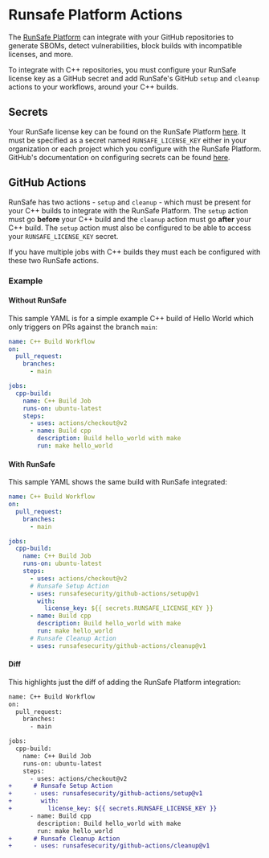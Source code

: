 # Runsafe Platform Actions

The [RunSafe Platform](https://app.runsafesecurity.com/) can integrate with your GitHub repositories to generate SBOMs, detect vulnerabilities, block builds with incompatible licenses, and more.

To integrate with C++ repositories, you must configure your RunSafe license key as a GitHub secret and add RunSafe's GitHub `setup` and `cleanup` actions to your workflows, around your C++ builds.

## Secrets

Your RunSafe license key can be found on the RunSafe Platform [here](https://app.runsafesecurity.com/account/license-key). It must be specified as a secret named `RUNSAFE_LICENSE_KEY` either in your organization or each project which you configure with the RunSafe Platform. GitHub's documentation on configuring secrets can be found [here](https://docs.github.com/en/actions/how-tos/write-workflows/choose-what-workflows-do/use-secrets).

## GitHub Actions

RunSafe has two actions - `setup` and `cleanup` - which must be present for your C++ builds to integrate with the RunSafe Platform. The `setup` action must go **before** your C++ build and the `cleanup` action must go **after** your C++ build. The `setup` action must also be configured to be able to access your `RUNSAFE_LICENSE_KEY` secret.

If you have multiple jobs with C++ builds they must each be configured with these two RunSafe actions.

### Example

#### Without RunSafe

This sample YAML is for a simple example C++ build of Hello World which only triggers on PRs against the branch `main`:

```yaml
name: C++ Build Workflow
on:
  pull_request:
    branches:
      - main

jobs:
  cpp-build:
    name: C++ Build Job
    runs-on: ubuntu-latest
    steps:
      - uses: actions/checkout@v2
      - name: Build cpp
        description: Build hello_world with make
        run: make hello_world
```

#### With RunSafe

This sample YAML shows the same build with RunSafe integrated:

```yaml
name: C++ Build Workflow
on:
  pull_request:
    branches:
      - main

jobs:
  cpp-build:
    name: C++ Build Job
    runs-on: ubuntu-latest
    steps:
      - uses: actions/checkout@v2
      # Runsafe Setup Action
      - uses: runsafesecurity/github-actions/setup@v1
        with:
          license_key: ${{ secrets.RUNSAFE_LICENSE_KEY }}
      - name: Build cpp
        description: Build hello_world with make
        run: make hello_world
      # Runsafe Cleanup Action
      - uses: runsafesecurity/github-actions/cleanup@v1
```

#### Diff

This highlights just the diff of adding the RunSafe Platform integration:

```diff
name: C++ Build Workflow
on:
  pull_request:
    branches:
      - main

jobs:
  cpp-build:
    name: C++ Build Job
    runs-on: ubuntu-latest
    steps:
      - uses: actions/checkout@v2
+      # Runsafe Setup Action
+      - uses: runsafesecurity/github-actions/setup@v1
+        with:
+          license_key: ${{ secrets.RUNSAFE_LICENSE_KEY }}
      - name: Build cpp
        description: Build hello_world with make
        run: make hello_world
+      # Runsafe Cleanup Action
+      - uses: runsafesecurity/github-actions/cleanup@v1
```
